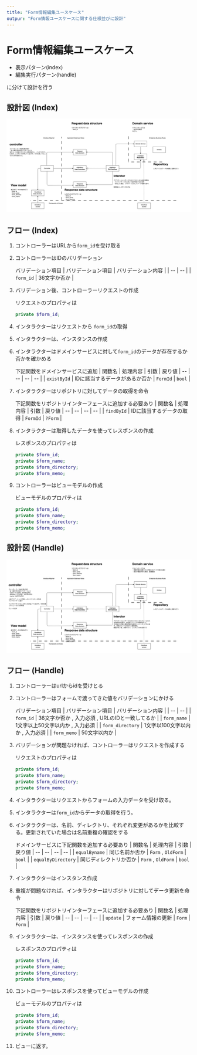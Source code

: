 ```yaml
---
title: "Form情報編集ユースケース"
outpur: "Form情報ユースケースに関する仕様並びに設計"
---
```


# Form情報編集ユースケース

* 表示パターン(index)
* 編集実行パターン(handle)

に分けて設計を行う

## 設計図 (Index)
![設計図(index)](https://github.com/takashiraki/github_image/blob/master/images/adas/form/editIndex.png)

## フロー (Index)

1. コントローラーはURLから`form_id`を受け取る
2. コントローラーはIDのバリデーション

    バリデーション項目
    | バリデーション項目 | バリデーション内容 |
    | -- | -- |
    |  `form_id` | 36文字か否か |

3. バリデーション後、コントローラーリクエストの作成

    リクエストのプロパティは
    ```php
    private $form_id;
    ```

4. インタラクターはリクエストから `form_id`の取得
5. インタラクターは、インスタンスの作成
6. インタラクターはドメインサービスに対して`form_id`のデータが存在するか否かを確かめる

    下記関数をドメインサービスに追加
    | 関数名 | 処理内容 | 引数 | 戻り値
    | -- | -- | -- | -- |
    |  `existById` | IDに該当するデータがあるか否か | `FormId` | `bool` |

7. インタラクターはリポジトリに対してデータの取得を命令

    下記関数をリポジトリインターフェースに追加する必要あり
    | 関数名 | 処理内容 | 引数 | 戻り値
    | -- | -- | -- | -- |
    |  `findById` | IDに該当するデータの取得 | `FormId` | `?Form` |

8. インタラクターは取得したデータを使ってレスポンスの作成

    レスポンスのプロパティは
    ```php
    private $form_id;
    private $form_name;
    private $form_directory;
    private $form_memo;
    ```

9. コントローラーはビューモデルの作成

    ビューモデルのプロパティは
    ```php
    private $form_id;
    private $form_name;
    private $form_directory;
    private $form_memo;
    ```

## 設計図 (Handle)
![設計図](https://github.com/takashiraki/github_image/blob/master/images/adas/form/editHandle.png)

## フロー (Handle)

1. コントローラーはurlからidを受けとる
2. コントローラーはフォームで渡ってきた値をバリデーションにかける

    バリデーション項目
    | バリデーション項目 | バリデーション内容 |
    | -- | -- |
    | `form_id` | 36文字か否か , 入力必須 , URLのIDと一致してるか |
    | `form_name` | 1文字以上50文字以内か , 入力必須 |
    | `form_directory` | 1文字以100文字以内か , 入力必須 |
    | `form_memo` | 50文字以内か |

3. バリデーションが問題なければ、コントローラーはリクエストを作成する

    リクエストのプロパティは
    ```php
    private $form_id;
    private $form_name;
    private $form_directory;
    private $form_memo;
    ``` 

4. インタラクターはリクエストからフォームの入力データを受け取る。
5. インタラクターは`form_id`からデータの取得を行う。
6. インタラクターは、名前、ディレクトリ、それぞれ変更があるかを比較する。更新されていた場合は名前重複の確認をする

    ドメインサービスに下記関数を追加する必要あり
    | 関数名 | 処理内容 | 引数 | 戻り値
    | -- | -- | -- | -- |
    |  `equalByname` | 同じ名前か否か | `Form` , `OldForm` | `bool` |
    |  `equalByDirectory` | 同じディレクトリか否か | `Form` , `OldForm` | `bool` |

7. インタラクターはインスタンス作成
8. 重複が問題なければ、インタラクターはリポジトリに対してデータ更新を命令

    下記関数をリポジトリインターフェースに追加する必要あり
    | 関数名 | 処理内容 | 引数 | 戻り値
    | -- | -- | -- | -- |
    |  `update` | フォーム情報の更新 | `Form` | `Form` |

9. インタラクターは、インスタンスを使ってレスポンスの作成

    レスポンスのプロパティは
    ```php
    private $form_id;
    private $form_name;
    private $form_directory;
    private $form_memo;
    ``` 

10. コントローラーはレスポンスを使ってビューモデルの作成

    ビューモデルのプロパティは
    ```php
    private $form_id;
    private $form_name;
    private $form_directory;
    private $form_memo;
    ``` 

11. ビューに返す。
